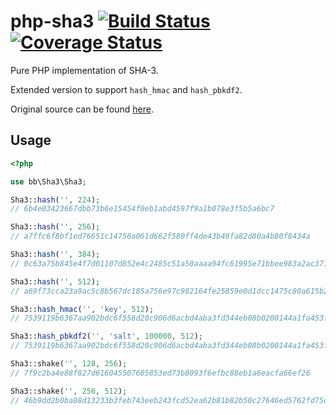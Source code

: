 # php-sha3   [![Build Status](https://app.travis-ci.com/danielmarschall/php-sha3.svg?branch=master)](https://app.travis-ci.com/github/danielmarschall/php-sha3/) [![Coverage Status](https://coveralls.io/repos/github/danielmarschall/php-sha3/badge.svg)](https://coveralls.io/github/danielmarschall/php-sha3)

Pure PHP implementation of SHA-3.

Extended version to support `hash_hmac` and `hash_pbkdf2`.

Original source can be found [here](https://github.com/0xbb/php-sha3).

## Usage

```php
<?php 

use bb\Sha3\Sha3;

Sha3::hash('', 224);
// 6b4e03423667dbb73b6e15454f0eb1abd4597f9a1b078e3f5b5a6bc7

Sha3::hash('', 256);
// a7ffc6f8bf1ed76651c14756a061d662f580ff4de43b49fa82d80a4b80f8434a

Sha3::hash('', 384);
// 0c63a75b845e4f7d01107d852e4c2485c51a50aaaa94fc61995e71bbee983a2ac3713831264adb47fb6bd1e058d5f004

Sha3::hash('', 512);
// a69f73cca23a9ac5c8b567dc185a756e97c982164fe25859e0d1dcc1475c80a615b2123af1f5f94c11e3e9402c3ac558f500199d95b6d3e301758586281dcd26

Sha3::hash_hmac('', 'key', 512);
// 7539119b6367aa902bdc6f558d20c906d6acbd4aba3fd344eb08b0200144a1fa453ff6e7919962358be53f6db2a320d1852c52a3dea3e907070775f7a91f1282

Sha3::hash_pbkdf2('', 'salt', 100000, 512);
// 7539119b6367aa902bdc6f558d20c906d6acbd4aba3fd344eb08b0200144a1fa453ff6e7919962358be53f6db2a320d1852c52a3dea3e907070775f7a91f1282

Sha3::shake('', 128, 256);
// 7f9c2ba4e88f827d616045507605853ed73b8093f6efbc88eb1a6eacfa66ef26

Sha3::shake('', 256, 512);
// 46b9dd2b0ba88d13233b3feb743eeb243fcd52ea62b81b82b50c27646ed5762fd75dc4ddd8c0f200cb05019d67b592f6fc821c49479ab48640292eacb3b7c4be
